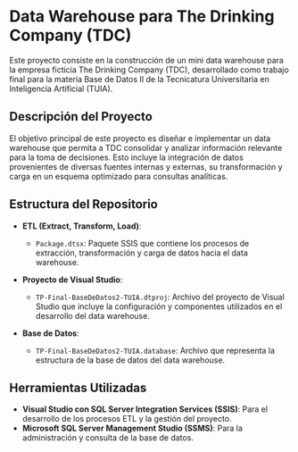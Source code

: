 # Data Warehouse para The Drinking Company (TDC)

Este proyecto consiste en la construcción de un mini data warehouse para la empresa ficticia The Drinking Company (TDC), desarrollado como trabajo final para la materia Base de Datos II de la Tecnicatura Universitaria en Inteligencia Artificial (TUIA).

## Descripción del Proyecto

El objetivo principal de este proyecto es diseñar e implementar un data warehouse que permita a TDC consolidar y analizar información relevante para la toma de decisiones. Esto incluye la integración de datos provenientes de diversas fuentes internas y externas, su transformación y carga en un esquema optimizado para consultas analíticas.

## Estructura del Repositorio

- **ETL (Extract, Transform, Load)**:
  - `Package.dtsx`: Paquete SSIS que contiene los procesos de extracción, transformación y carga de datos hacia el data warehouse.

- **Proyecto de Visual Studio**:
  - `TP-Final-BaseDeDatos2-TUIA.dtproj`: Archivo del proyecto de Visual Studio que incluye la configuración y componentes utilizados en el desarrollo del data warehouse.

- **Base de Datos**:
  - `TP-Final-BaseDeDatos2-TUIA.database`: Archivo que representa la estructura de la base de datos del data warehouse.

## Herramientas Utilizadas

- **Visual Studio con SQL Server Integration Services (SSIS)**: Para el desarrollo de los procesos ETL y la gestión del proyecto.
- **Microsoft SQL Server Management Studio (SSMS)**: Para la administración y consulta de la base de datos.

